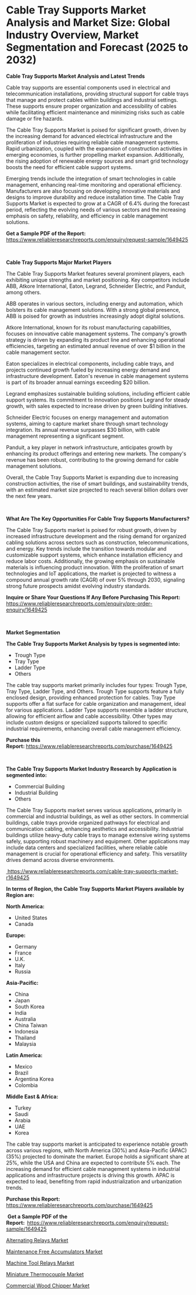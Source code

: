 <p><h1>Cable Tray Supports Market Analysis and Market Size: Global Industry Overview, Market Segmentation and Forecast (2025 to 2032)</h1></p><p><strong>Cable Tray Supports Market Analysis and Latest Trends</strong></p>
<p><p>Cable tray supports are essential components used in electrical and telecommunication installations, providing structural support for cable trays that manage and protect cables within buildings and industrial settings. These supports ensure proper organization and accessibility of cables while facilitating efficient maintenance and minimizing risks such as cable damage or fire hazards.</p><p>The Cable Tray Supports Market is poised for significant growth, driven by the increasing demand for advanced electrical infrastructure and the proliferation of industries requiring reliable cable management systems. Rapid urbanization, coupled with the expansion of construction activities in emerging economies, is further propelling market expansion. Additionally, the rising adoption of renewable energy sources and smart grid technology boosts the need for efficient cable support systems.</p><p>Emerging trends include the integration of smart technologies in cable management, enhancing real-time monitoring and operational efficiency. Manufacturers are also focusing on developing innovative materials and designs to improve durability and reduce installation time. The Cable Tray Supports Market is expected to grow at a CAGR of 6.4% during the forecast period, reflecting the evolving needs of various sectors and the increasing emphasis on safety, reliability, and efficiency in cable management solutions.</p></p>
<p><strong>Get a Sample PDF of the Report:&nbsp;</strong> <a href="https://www.reliableresearchreports.com/enquiry/request-sample/1649425?utm_campaign=28&utm_medium=2&utm_source=Github&utm_content=ia&utm_term=18022025&utm_id=cable-tray-supports">https://www.reliableresearchreports.com/enquiry/request-sample/1649425</a></p>
<p>&nbsp;</p>
<p><strong>Cable Tray Supports Major Market Players</strong></p>
<p><p>The Cable Tray Supports Market features several prominent players, each exhibiting unique strengths and market positioning. Key competitors include ABB, Atkore International, Eaton, Legrand, Schneider Electric, and Panduit, among others.</p><p>ABB operates in various sectors, including energy and automation, which bolsters its cable management solutions. With a strong global presence, ABB is poised for growth as industries increasingly adopt digital solutions. </p><p>Atkore International, known for its robust manufacturing capabilities, focuses on innovative cable management systems. The company's growth strategy is driven by expanding its product line and enhancing operational efficiencies, targeting an estimated annual revenue of over $1 billion in the cable management sector.</p><p>Eaton specializes in electrical components, including cable trays, and projects continued growth fueled by increasing energy demand and infrastructure development. Eaton's revenue in cable management systems is part of its broader annual earnings exceeding $20 billion.</p><p>Legrand emphasizes sustainable building solutions, including efficient cable support systems. Its commitment to innovation positions Legrand for steady growth, with sales expected to increase driven by green building initiatives.</p><p>Schneider Electric focuses on energy management and automation systems, aiming to capture market share through smart technology integration. Its annual revenue surpasses $30 billion, with cable management representing a significant segment.</p><p>Panduit, a key player in network infrastructure, anticipates growth by enhancing its product offerings and entering new markets. The company's revenue has been robust, contributing to the growing demand for cable management solutions.</p><p>Overall, the Cable Tray Supports Market is expanding due to increasing construction activities, the rise of smart buildings, and sustainability trends, with an estimated market size projected to reach several billion dollars over the next few years.</p></p>
<p>&nbsp;</p>
<p><strong>What Are The Key Opportunities For Cable Tray Supports Manufacturers?</strong></p>
<p><p>The Cable Tray Supports market is poised for robust growth, driven by increased infrastructure development and the rising demand for organized cabling solutions across sectors such as construction, telecommunications, and energy. Key trends include the transition towards modular and customizable support systems, which enhance installation efficiency and reduce labor costs. Additionally, the growing emphasis on sustainable materials is influencing product innovation. With the proliferation of smart technologies and IoT applications, the market is projected to witness a compound annual growth rate (CAGR) of over 5% through 2030, signaling strong future prospects amidst evolving industry standards.</p></p>
<p><strong>Inquire or Share Your Questions If Any Before Purchasing This Report:</strong> <a href="https://www.reliableresearchreports.com/enquiry/pre-order-enquiry/1649425?utm_campaign=28&utm_medium=2&utm_source=Github&utm_content=ia&utm_term=18022025&utm_id=cable-tray-supports">https://www.reliableresearchreports.com/enquiry/pre-order-enquiry/1649425</a></p>
<p>&nbsp;</p>
<p><strong>Market Segmentation</strong></p>
<p><strong>The Cable Tray Supports Market Analysis by types is segmented into:</strong></p>
<p><ul><li>Trough Type</li><li>Tray Type</li><li>Ladder Type</li><li>Others</li></ul></p>
<p><p>The cable tray supports market primarily includes four types: Trough Type, Tray Type, Ladder Type, and Others. Trough Type supports feature a fully enclosed design, providing enhanced protection for cables. Tray Type supports offer a flat surface for cable organization and management, ideal for various applications. Ladder Type supports resemble a ladder structure, allowing for efficient airflow and cable accessibility. Other types may include custom designs or specialized supports tailored to specific industrial requirements, enhancing overall cable management efficiency.</p></p>
<p><strong>Purchase this Report:&nbsp;</strong><a href="https://www.reliableresearchreports.com/purchase/1649425?utm_campaign=28&utm_medium=2&utm_source=Github&utm_content=ia&utm_term=18022025&utm_id=cable-tray-supports">https://www.reliableresearchreports.com/purchase/1649425</a></p>
<p>&nbsp;</p>
<p><strong>The Cable Tray Supports Market Industry Research by Application is segmented into:</strong></p>
<p><ul><li>Commercial Building</li><li>Industrial Building</li><li>Others</li></ul></p>
<p><p>The Cable Tray Supports market serves various applications, primarily in commercial and industrial buildings, as well as other sectors. In commercial buildings, cable trays provide organized pathways for electrical and communication cabling, enhancing aesthetics and accessibility. Industrial buildings utilize heavy-duty cable trays to manage extensive wiring systems safely, supporting robust machinery and equipment. Other applications may include data centers and specialized facilities, where reliable cable management is crucial for operational efficiency and safety. This versatility drives demand across diverse environments.</p></p>
<p><a href="https://www.reliableresearchreports.com/cable-tray-supports-market-r1649425?utm_campaign=28&utm_medium=2&utm_source=Github&utm_content=ia&utm_term=18022025&utm_id=cable-tray-supports">&nbsp;https://www.reliableresearchreports.com/cable-tray-supports-market-r1649425</a></p>
<p><strong>In terms of Region, the Cable Tray Supports Market Players available by Region are:</strong></p>
<p>
    <p> <strong> North America: </strong>
        <ul>
            <li>United States</li>
            <li>Canada</li>
        </ul>
        </p> 
    <p> <strong> Europe: </strong>
        <ul>
            <li>Germany</li>
            <li>France</li>
            <li>U.K.</li>
            <li>Italy</li>
            <li>Russia</li>
        </ul>
        </p> 
    <p> <strong> Asia-Pacific: </strong>
        <ul>
            <li>China</li>
            <li>Japan</li>
            <li>South Korea</li>
            <li>India</li>
            <li>Australia</li>
            <li>China Taiwan</li>
            <li>Indonesia</li>
            <li>Thailand</li>
            <li>Malaysia</li>
        </ul>
        </p> 
    <p> <strong> Latin America: </strong>
        <ul>
            <li>Mexico</li>
            <li>Brazil</li>
            <li>Argentina Korea</li>
            <li>Colombia</li>
        </ul>
        </p> 
    <p> <strong> Middle East & Africa: </strong>
        <ul>
            <li>Turkey</li>
            <li>Saudi</li>
            <li>Arabia</li>
            <li>UAE</li>
            <li>Korea</li>
        </ul>
    </p>
    </p>
<p><p>The cable tray supports market is anticipated to experience notable growth across various regions, with North America (30%) and Asia-Pacific (APAC) (35%) projected to dominate the market. Europe holds a significant share at 25%, while the USA and China are expected to contribute 5% each. The increasing demand for efficient cable management systems in industrial applications and infrastructure projects is driving this growth. APAC is expected to lead, benefiting from rapid industrialization and urbanization trends.</p></p>
<p><strong>Purchase this Report: </strong><a href="https://www.reliableresearchreports.com/purchase/1649425?utm_campaign=28&utm_medium=2&utm_source=Github&utm_content=ia&utm_term=18022025&utm_id=cable-tray-supports">https://www.reliableresearchreports.com/purchase/1649425</a></p>
<p>&nbsp;<strong>Get a Sample PDF of the Report:&nbsp;&nbsp;</strong><a href="https://www.reliableresearchreports.com/enquiry/request-sample/1649425?utm_campaign=28&utm_medium=2&utm_source=Github&utm_content=ia&utm_term=18022025&utm_id=cable-tray-supports">https://www.reliableresearchreports.com/enquiry/request-sample/1649425</a></p>
<p><strong></strong></p>
<p><p><a href="https://github.com/ajatawlasta/Market-Research-Report-List-1/blob/main/alternating-relays-market.md?utm_campaign=28&utm_medium=2&utm_source=Github&utm_content=ia&utm_term=18022025&utm_id=cable-tray-supports">Alternating Relays Market</a></p><p><a href="https://github.com/semiensamuel72378/Market-Research-Report-List-1/blob/main/maintenance-free-accumulators-market.md?utm_campaign=28&utm_medium=2&utm_source=Github&utm_content=ia&utm_term=18022025&utm_id=cable-tray-supports">Maintenance Free Accumulators Market</a></p><p><a href="https://github.com/benhaeneye/Market-Research-Report-List-1/blob/main/machine-tool-relays-market.md?utm_campaign=28&utm_medium=2&utm_source=Github&utm_content=ia&utm_term=18022025&utm_id=cable-tray-supports">Machine Tool Relays Market</a></p><p><a href="https://github.com/mriwacraane/Market-Research-Report-List-1/blob/main/miniature-thermocouple-market.md?utm_campaign=28&utm_medium=2&utm_source=Github&utm_content=ia&utm_term=18022025&utm_id=cable-tray-supports">Miniature Thermocouple Market</a></p><p><a href="https://github.com/chikenmhamdi/Market-Research-Report-List-1/blob/main/commercial-wood-chipper-market.md?utm_campaign=28&utm_medium=2&utm_source=Github&utm_content=ia&utm_term=18022025&utm_id=cable-tray-supports">Commercial Wood Chipper Market</a></p></p>